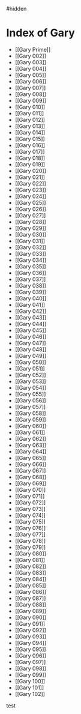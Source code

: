 #hidden
# Index of Gary
- [[Gary Prime]]
- [[Gary 002]]
- [[Gary 003]]
- [[Gary 004]]
- [[Gary 005]]
- [[Gary 006]]
- [[Gary 007]]
- [[Gary 008]]
- [[Gary 009]]
- [[Gary 010]]
- [[Gary 011]]
- [[Gary 012]]
- [[Gary 013]]
- [[Gary 014]]
- [[Gary 015]]
- [[Gary 016]]
- [[Gary 017]]
- [[Gary 018]]
- [[Gary 019]]
- [[Gary 020]]
- [[Gary 021]]
- [[Gary 022]]
- [[Gary 023]]
- [[Gary 024]]
- [[Gary 025]]
- [[Gary 026]]
- [[Gary 027]]
- [[Gary 028]]
- [[Gary 029]]
- [[Gary 030]]
- [[Gary 031]]
- [[Gary 032]]
- [[Gary 033]]
- [[Gary 034]]
- [[Gary 035]]
- [[Gary 036]]
- [[Gary 037]]
- [[Gary 038]]
- [[Gary 039]]
- [[Gary 040]]
- [[Gary 041]]
- [[Gary 042]]
- [[Gary 043]]
- [[Gary 044]]
- [[Gary 045]]
- [[Gary 046]]
- [[Gary 047]]
- [[Gary 048]]
- [[Gary 049]]
- [[Gary 050]]
- [[Gary 051]]
- [[Gary 052]]
- [[Gary 053]]
- [[Gary 054]]
- [[Gary 055]]
- [[Gary 056]]
- [[Gary 057]]
- [[Gary 058]]
- [[Gary 059]]
- [[Gary 060]]
- [[Gary 061]]
- [[Gary 062]]
- [[Gary 063]]
- [[Gary 064]]
- [[Gary 065]]
- [[Gary 066]]
- [[Gary 067]]
- [[Gary 068]]
- [[Gary 069]]
- [[Gary 070]]
- [[Gary 071]]
- [[Gary 072]]
- [[Gary 073]]
- [[Gary 074]]
- [[Gary 075]]
- [[Gary 076]]
- [[Gary 077]]
- [[Gary 078]]
- [[Gary 079]]
- [[Gary 080]]
- [[Gary 081]]
- [[Gary 082]]
- [[Gary 083]]
- [[Gary 084]]
- [[Gary 085]]
- [[Gary 086]]
- [[Gary 087]]
- [[Gary 088]]
- [[Gary 089]]
- [[Gary 090]]
- [[Gary 091]]
- [[Gary 092]]
- [[Gary 093]]
- [[Gary 094]]
- [[Gary 095]]
- [[Gary 096]]
- [[Gary 097]]
- [[Gary 098]]
- [[Gary 099]]
- [[Gary 100]]
- [[Gary 101]]
- [[Gary 102]]

test